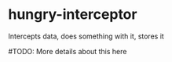# hungry-interceptor
Intercepts data, does something with it, stores it

#TODO: More details about this here
